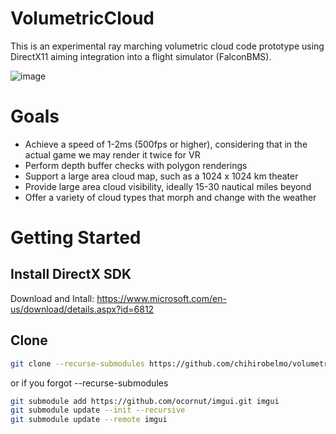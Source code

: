 # VolumetricCloud

This is an experimental ray marching volumetric cloud code prototype using DirectX11 aiming integration into a flight simulator (FalconBMS).

![image](https://github.com/user-attachments/assets/d7c7c7ac-6ae6-49ad-9e63-c6ce274efda6)

# Goals

- Achieve a speed of 1-2ms (500fps or higher), considering that in the actual game we may render it twice for VR
- Perform depth buffer checks with polygon renderings
- Support a large area cloud map, such as a 1024 x 1024 km theater
- Provide large area cloud visibility, ideally 15-30 nautical miles beyond
- Offer a variety of cloud types that morph and change with the weather

# Getting Started

## Install DirectX SDK

Download and Intall:
https://www.microsoft.com/en-us/download/details.aspx?id=6812

## Clone

```bash
git clone --recurse-submodules https://github.com/chihirobelmo/volumetric-cloud-for-directx11.git
```

or if you forgot --recurse-submodules

```bash
git submodule add https://github.com/ocornut/imgui.git imgui
git submodule update --init --recursive
git submodule update --remote imgui
```
